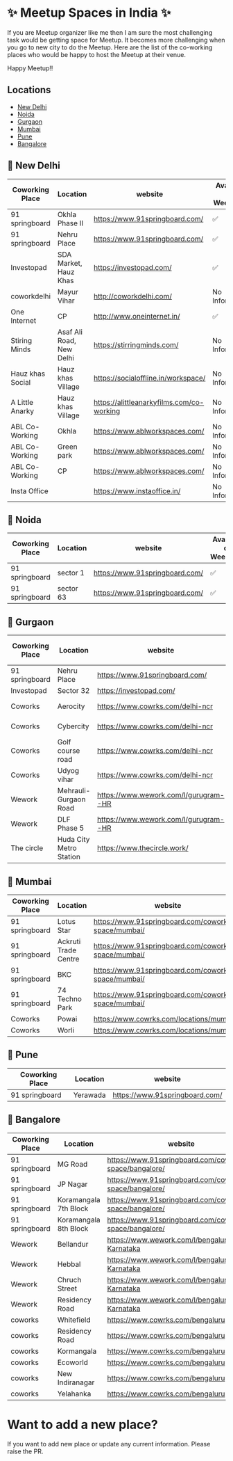 # :sparkles: Meetup Spaces in India :sparkles:
If you are Meetup organizer like me then I am sure the most challenging task would be getting space for Meetup. It becomes more challenging when you go to new city to do the Meetup. Here are the list of the co-working places who would be happy to host the Meetup at their venue.

Happy Meetup!!

## Locations
- [New Delhi](#round_pushpin-new-delhi)
- [Noida](#round_pushpin-noida)
- [Gurgaon](#round_pushpin-gurgaon)
- [Mumbai](#round_pushpin-mumbai)
- [Pune](#round_pushpin-pune)
- [Bangalore](#round_pushpin-bangalore)



## :round_pushpin: New Delhi
| Coworking Place | Location |  website | Available on Weekends | 
| ------ | ------ | ------ | ------ |
| 91 springboard | Okhla Phase II | https://www.91springboard.com/ | :white_check_mark: | 
| 91 springboard | Nehru Place | https://www.91springboard.com/| :white_check_mark: | 
| Investopad | SDA Market, Hauz Khas | https://investopad.com/ | :white_check_mark: | 
| coworkdelhi | Mayur Vihar | http://coworkdelhi.com/ | No Information |
| One Internet | CP | http://www.oneinternet.in/ | :white_check_mark: |  No Information |
| Stiring Minds | Asaf Ali Road, New Delhi | https://stirringminds.com/ | No Information |
| Hauz khas Social | Hauz khas Village | https://socialoffline.in/workspace/ | No Information |
| A Little Anarky | Hauz khas Village |  https://alittleanarkyfilms.com/co-working | No Information |
| ABL Co-Working | Okhla | https://www.ablworkspaces.com/  | No Information |
| ABL Co-Working | Green park |  https://www.ablworkspaces.com/ | No Information |
| ABL Co-Working | CP |  https://www.ablworkspaces.com/ | No Information |
| Insta Office | | https://www.instaoffice.in/ | No Information |


## :round_pushpin: Noida
| Coworking Place | Location |  website | Available on Weekends | 
| ------ | ------ | ------ | ------ |
| 91 springboard | sector 1 | https://www.91springboard.com/ | :white_check_mark: | 
| 91 springboard | sector 63 | https://www.91springboard.com/ | :white_check_mark: | 


## :round_pushpin: Gurgaon
| Coworking Place | Location |  website | Available on Weekends | 
| ------ | ------ | ------ |  ------ |
| 91 springboard | Nehru Place | https://www.91springboard.com/| :white_check_mark: | 
| Investopad | Sector 32 | https://investopad.com/ | :white_check_mark: | 
| Coworks | Aerocity | https://www.cowrks.com/delhi-ncr | No Information |
| Coworks | Cybercity | https://www.cowrks.com/delhi-ncr | No Information |
| Coworks | Golf course road | https://www.cowrks.com/delhi-ncr | No Information |
| Coworks | Udyog vihar | https://www.cowrks.com/delhi-ncr | No Information |
| Wework | Mehrauli-Gurgaon Road | https://www.wework.com/l/gurugram--HR | No Information |
| Wework | DLF Phase 5 | https://www.wework.com/l/gurugram--HR | No Information |
| The circle | Huda City Metro Station | https://www.thecircle.work/ | :white_check_mark: | 


## :round_pushpin: Mumbai
| Coworking Place | Location |  website |
| ------ | ------ | ------ |
| 91 springboard | Lotus Star | https://www.91springboard.com/coworking-space/mumbai/ |
| 91 springboard | Ackruti Trade Centre | https://www.91springboard.com/coworking-space/mumbai/ |
| 91 springboard | BKC | https://www.91springboard.com/coworking-space/mumbai/ |
| 91 springboard | 74 Techno Park | https://www.91springboard.com/coworking-space/mumbai/ |
| Coworks | Powai | https://www.cowrks.com/locations/mumbai |
| Coworks | Worli | https://www.cowrks.com/locations/mumbai |


## :round_pushpin: Pune
| Coworking Place | Location |  website |
| ------ | ------ | ------ |
| 91 springboard | Yerawada | https://www.91springboard.com/ |


## :round_pushpin: Bangalore
| Coworking Place | Location |  website |
| ------ | ------ | ------ |
| 91 springboard | MG Road | https://www.91springboard.com/coworking-space/bangalore/ |
| 91 springboard | JP Nagar | https://www.91springboard.com/coworking-space/bangalore/ |
| 91 springboard | Koramangala 7th Block | https://www.91springboard.com/coworking-space/bangalore/ |
| 91 springboard | Koramangala 8th Block| https://www.91springboard.com/coworking-space/bangalore/ |
| Wework |  Bellandur |  https://www.wework.com/l/bengaluru--Karnataka |
| Wework |  Hebbal |  https://www.wework.com/l/bengaluru--Karnataka |
| Wework |  Chruch Street |  https://www.wework.com/l/bengaluru--Karnataka |
| Wework |  Residency Road |  https://www.wework.com/l/bengaluru--Karnataka |
| coworks | Whitefield | https://www.cowrks.com/bengaluru | 
| coworks | Residency Road | https://www.cowrks.com/bengaluru | 
| coworks | Kormangala | https://www.cowrks.com/bengaluru | 
| coworks | Ecoworld | https://www.cowrks.com/bengaluru | 
| coworks | New Indiranagar | https://www.cowrks.com/bengaluru | 
| coworks | Yelahanka | https://www.cowrks.com/bengaluru | 


# Want to add a new place?
If you want to add new place or update any current information. Please raise the PR.
